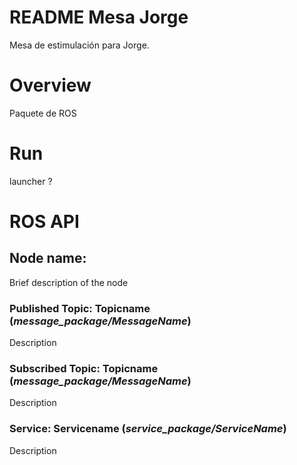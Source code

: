 # README Mesa Jorge

Mesa de estimulación para Jorge.

# Overview

Paquete de ROS

# Run

launcher ?

# ROS API

## Node name: 

Brief description of the node

### Published Topic: Topicname (*message_package/MessageName*)

Description

### Subscribed Topic: Topicname (*message_package/MessageName*)

Description

### Service: Servicename (*service_package/ServiceName*)

Description


